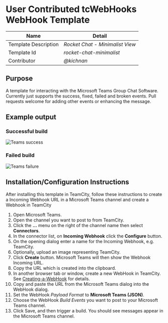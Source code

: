 # User Contributed tcWebHooks WebHook Template

Name | Detail
---- | ------
Template Description | *Rocket Chat - Minimalist View*
Template Id | *rocket-chat-minimalist*
Contributor | *@kichnan*

## Purpose
A template for interacting with the Microsoft Teams Group Chat Software.
Currently just supports the success, fixed, failed and broken events.
Pull requests welcome for adding other events or enhancing the message.

## Example output
### Successful build
![Teams success](/webhook-templates/microsoft-teams/Teams_success.png)

### Failed build
![Teams failure](/webhook-templates/microsoft-teams/Teams_failure.png)

## Installation/Configuration Instructions
After installing this template in TeamCity, follow these instructions to create a Incoming Webhook URL in a Microsoft Teams channel and create a Webhook in TeamCity

1. Open Microsoft Teams.
1. Open the channel you want to post to from TeamCity.
1. Click the **...** menu on the right of the channel name then select **Connectors**.
1. In the connector list, on **Incoming Webhook** click the **Configure** button.
1. On the opening dialog enter a name for the Incoming Webhook, e.g. TeamCity.
1. Optionally, upload an image representing TeamCity.
1. Click **Create** button. Microsoft Teams will then show the Webhook Incoming URL.
1. Copy the URL which is created into the clipboard.
1. In another browser tab or window, create a new WebHook in TeamCity. See [Creating-a-WebHook](https://github.com/tcplugins/tcWebHooks/wiki/Creating-a-WebHook) for details.
1. Copy and paste the URL from the Microsoft Teams dialog into the WebHook dialog.
1. Set the WebHook _Payload Format_ to **Microsoft Teams (JSON)**.
1. Choose the WebHook _Build Events_ you want to post to your Microsoft Teams channel.   
1. Click Save, and then trigger a build. You should see messages appear in the Microsoft Teams channel.